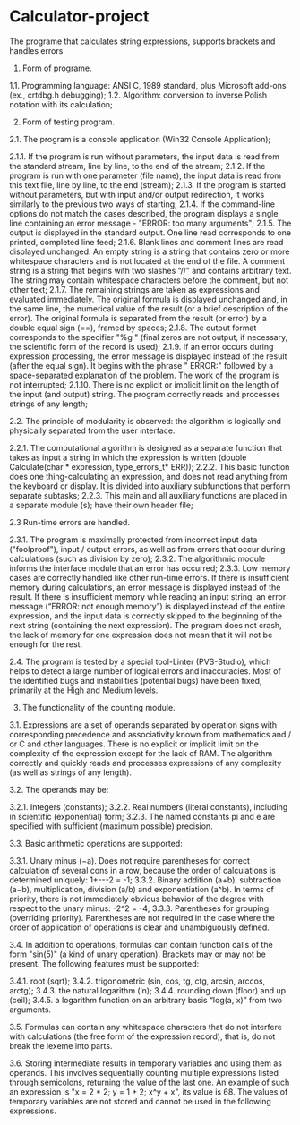 # Calculator-project
The programe that calculates string expressions, supports brackets and handles errors


1. Form of programe.


1.1. Programming language: ANSI C, 1989 standard, plus Microsoft add-ons (ex., crtdbg.h debugging);
1.2. Algorithm: conversion to inverse Polish notation with its calculation;



2. Form of testing program.


2.1. The program is a console application (Win32 Console Application);

2.1.1. If the program is run without parameters, the input data is read from the standard stream, line 
by line, to the end of the stream;
2.1.2. If the program is run with one parameter (file name), the input data is read from this text file, 
line by line, to the end (stream);
2.1.3. If the program is started without parameters, but with input and/or output redirection, it works 
similarly to the previous two ways of starting;
2.1.4. If the command-line options do not match the cases described, the program displays a single line 
containing an error message - "ERROR: too many arguments";
2.1.5. The output is displayed in the standard output. One line read corresponds to one printed, 
completed line feed;
2.1.6. Blank lines and comment lines are read displayed unchanged. An empty string is a string that 
contains zero or more whitespace characters and is not located at the end of the file. A comment string 
is a string that begins with two slashes “//” and contains arbitrary text. The string may contain 
whitespace characters before the comment, but not other text;
2.1.7. The remaining strings are taken as expressions and evaluated immediately. The original formula 
is displayed unchanged and, in the same line, the numerical value of the result (or a brief description
of the error). The original formula is separated from the result (or error) by a double equal sign (==),
framed by spaces;
2.1.8. The output format corresponds to the specifier "%g " (final zeros are not output, if necessary, 
the scientific form of the record is used);
2.1.9. If an error occurs during expression processing, the error message is displayed instead of the
result (after the equal sign). It begins with the phrase " ERROR:" followed by a space-separated
explanation of the problem. The work of the program is not interrupted;
2.1.10. There is no explicit or implicit limit on the length of the input (and output) string. The
program correctly reads and processes strings of any length;

2.2. The principle of modularity is observed: the algorithm is logically and physically separated from
the user interface.

2.2.1. The computational algorithm is designed as a separate function that takes as input a string in
which the expression is written (double Calculate(char * expression, type_errors_t* ERR));
2.2.2. This basic function does one thing-calculating an expression, and does not read anything from
the keyboard or display. It is divided into auxiliary subfunctions that perform separate subtasks;
2.2.3. This main and all auxiliary functions are placed in a separate module (s); have their own header file;

2.3 Run-time errors are handled.

2.3.1. The program is maximally protected from incorrect input data ("foolproof"), input / output errors, as
well as from errors that occur during calculations (such as division by zero);
2.3.2. The algorithmic module informs the interface module that an error has occurred;
2.3.3. Low memory cases are correctly handled like other run-time errors. If there is insufficient memory
during calculations, an error message is displayed instead of the result. If there is insufficient memory
while reading an input string, an error message (“ERROR: not enough memory”) is displayed instead of the
entire expression, and the input data is correctly skipped to the beginning of the next string (containing
the next expression). The program does not crash, the lack of memory for one expression does not mean that
it will not be enough for the rest.

2.4. The program is tested by a special tool-Linter (PVS-Studio), which helps to detect a large number of
logical errors and inaccuracies. Most of the identified bugs and instabilities (potential bugs) have been
fixed, primarily at the High and Medium levels.



3. The functionality of the counting module.


3.1. Expressions are a set of operands separated by operation signs with corresponding precedence and
associativity known from mathematics and / or C and other languages. There is no explicit or implicit limit
on the complexity of the expression except for the lack of RAM. The algorithm correctly and quickly reads
and processes expressions of any complexity (as well as strings of any length).

3.2. The operands may be:

3.2.1. Integers (constants);
3.2.2. Real numbers (literal constants), including in scientific (exponential) form;
3.2.3. The named constants pi and e are specified with sufficient (maximum possible) precision.

3.3. Basic arithmetic operations are supported:

3.3.1. Unary minus (−a). Does not require parentheses for correct calculation of several cons in a row,
because the order of calculations is determined uniquely: 1+---2 = -1;
3.3.2. Binary addition (a+b), subtraction (a−b), multiplication, division (a/b) and exponentiation (a^b).
In terms of priority, there is not immediately obvious behavior of the degree with respect to the unary
minus: -2^2 = -4;
3.3.3. Parentheses for grouping (overriding priority). Parentheses are not required in the case where the
order of application of operations is clear and unambiguously defined.

3.4. In addition to operations, formulas can contain function calls of the form "sin(5)" (a kind of unary
operation). Brackets may or may not be present. The following features must be supported:

3.4.1. root (sqrt);
3.4.2. trigonometric (sin, cos, tg, ctg, arcsin, arccos, arctg);
3.4.3. the natural logarithm (ln);
3.4.4. rounding down (floor) and up (ceil);
3.4.5. a logarithm function on an arbitrary basis “log(a, x)” from two arguments.

3.5. Formulas can contain any whitespace characters that do not interfere with calculations (the free form
of the expression record), that is, do not break the lexeme into parts.

3.6. Storing intermediate results in temporary variables and using them as operands. This involves sequentially
counting multiple expressions listed through semicolons, returning the value of the last one. An example of such
an expression is "x = 2 * 2; y = 1 + 2; x^y + x", its value is 68. The values of temporary variables are not
stored and cannot be used in the following expressions.

